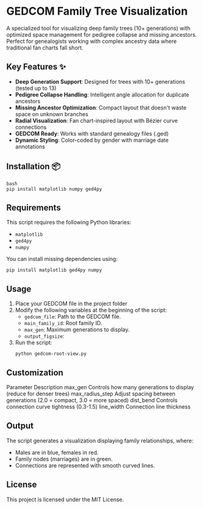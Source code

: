 # GEDCOM Family Tree Visualization

A specialized tool for visualizing deep family trees (10+ generations) with optimized space management for pedigree collapse and missing ancestors. Perfect for genealogists working with complex ancestry data where traditional fan charts fall short.

## Key Features ✨
- **Deep Generation Support**: Designed for trees with 10+ generations (tested up to 13)
- **Pedigree Collapse Handling**: Intelligent angle allocation for duplicate ancestors
- **Missing Ancestor Optimization**: Compact layout that doesn't waste space on unknown branches
- **Radial Visualization**: Fan chart-inspired layout with Bézier curve connections
- **GEDCOM Ready**: Works with standard genealogy files (.ged)
- **Dynamic Styling**: Color-coded by gender with marriage date annotations

## Installation 📦
```
bash
pip install matplotlib numpy ged4py
```
## Requirements
This script requires the following Python libraries:
- `matplotlib`
- `ged4py`
- `numpy`

You can install missing dependencies using:
```
pip install matplotlib ged4py numpy
```

## Usage
1. Place your GEDCOM file in the project folder
2. Modify the following variables at the beginning of the script:
   - `gedcom_file`: Path to the GEDCOM file.
   - `main_family_id`: Root family ID.
   - `max_gen`: Maximum generations to display.
   - `output_figsize`: 
3. Run the script:
   ```
   python gedcom-root-view.py
   ```

## Customization
Parameter	Description
max_gen	Controls how many generations to display (reduce for denser trees)
max_radius_step	Adjust spacing between generations (2.0 = compact, 3.0 = more spaced)
dist_bend	Controls connection curve tightness (0.3-1.5)
line_width	Connection line thickness

## Output
The script generates a visualization displaying family relationships, where:
- Males are in blue, females in red.
- Family nodes (marriages) are in green.
- Connections are represented with smooth curved lines.

## License
This project is licensed under the MIT License.
